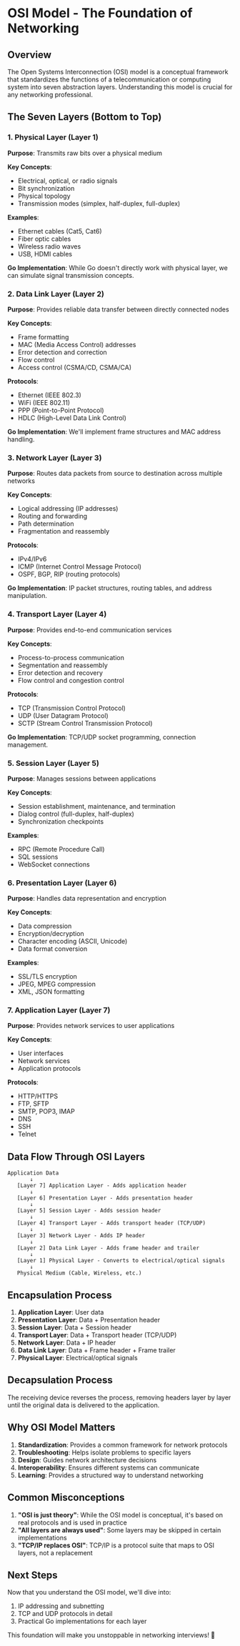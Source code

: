 # OSI Model - The Foundation of Networking

## Overview
The Open Systems Interconnection (OSI) model is a conceptual framework that standardizes the functions of a telecommunication or computing system into seven abstraction layers. Understanding this model is crucial for any networking professional.

## The Seven Layers (Bottom to Top)

### 1. Physical Layer (Layer 1)
**Purpose**: Transmits raw bits over a physical medium

**Key Concepts**:
- Electrical, optical, or radio signals
- Bit synchronization
- Physical topology
- Transmission modes (simplex, half-duplex, full-duplex)

**Examples**:
- Ethernet cables (Cat5, Cat6)
- Fiber optic cables
- Wireless radio waves
- USB, HDMI cables

**Go Implementation**: While Go doesn't directly work with physical layer, we can simulate signal transmission concepts.

### 2. Data Link Layer (Layer 2)
**Purpose**: Provides reliable data transfer between directly connected nodes

**Key Concepts**:
- Frame formatting
- MAC (Media Access Control) addresses
- Error detection and correction
- Flow control
- Access control (CSMA/CD, CSMA/CA)

**Protocols**:
- Ethernet (IEEE 802.3)
- WiFi (IEEE 802.11)
- PPP (Point-to-Point Protocol)
- HDLC (High-Level Data Link Control)

**Go Implementation**: We'll implement frame structures and MAC address handling.

### 3. Network Layer (Layer 3)
**Purpose**: Routes data packets from source to destination across multiple networks

**Key Concepts**:
- Logical addressing (IP addresses)
- Routing and forwarding
- Path determination
- Fragmentation and reassembly

**Protocols**:
- IPv4/IPv6
- ICMP (Internet Control Message Protocol)
- OSPF, BGP, RIP (routing protocols)

**Go Implementation**: IP packet structures, routing tables, and address manipulation.

### 4. Transport Layer (Layer 4)
**Purpose**: Provides end-to-end communication services

**Key Concepts**:
- Process-to-process communication
- Segmentation and reassembly
- Error detection and recovery
- Flow control and congestion control

**Protocols**:
- TCP (Transmission Control Protocol)
- UDP (User Datagram Protocol)
- SCTP (Stream Control Transmission Protocol)

**Go Implementation**: TCP/UDP socket programming, connection management.

### 5. Session Layer (Layer 5)
**Purpose**: Manages sessions between applications

**Key Concepts**:
- Session establishment, maintenance, and termination
- Dialog control (full-duplex, half-duplex)
- Synchronization checkpoints

**Examples**:
- RPC (Remote Procedure Call)
- SQL sessions
- WebSocket connections

### 6. Presentation Layer (Layer 6)
**Purpose**: Handles data representation and encryption

**Key Concepts**:
- Data compression
- Encryption/decryption
- Character encoding (ASCII, Unicode)
- Data format conversion

**Examples**:
- SSL/TLS encryption
- JPEG, MPEG compression
- XML, JSON formatting

### 7. Application Layer (Layer 7)
**Purpose**: Provides network services to user applications

**Key Concepts**:
- User interfaces
- Network services
- Application protocols

**Protocols**:
- HTTP/HTTPS
- FTP, SFTP
- SMTP, POP3, IMAP
- DNS
- SSH
- Telnet

## Data Flow Through OSI Layers

```
Application Data
       ↓
   [Layer 7] Application Layer - Adds application header
       ↓
   [Layer 6] Presentation Layer - Adds presentation header
       ↓
   [Layer 5] Session Layer - Adds session header
       ↓
   [Layer 4] Transport Layer - Adds transport header (TCP/UDP)
       ↓
   [Layer 3] Network Layer - Adds IP header
       ↓
   [Layer 2] Data Link Layer - Adds frame header and trailer
       ↓
   [Layer 1] Physical Layer - Converts to electrical/optical signals
       ↓
   Physical Medium (Cable, Wireless, etc.)
```

## Encapsulation Process

1. **Application Layer**: User data
2. **Presentation Layer**: Data + Presentation header
3. **Session Layer**: Data + Session header
4. **Transport Layer**: Data + Transport header (TCP/UDP)
5. **Network Layer**: Data + IP header
6. **Data Link Layer**: Data + Frame header + Frame trailer
7. **Physical Layer**: Electrical/optical signals

## Decapsulation Process

The receiving device reverses the process, removing headers layer by layer until the original data is delivered to the application.

## Why OSI Model Matters

1. **Standardization**: Provides a common framework for network protocols
2. **Troubleshooting**: Helps isolate problems to specific layers
3. **Design**: Guides network architecture decisions
4. **Interoperability**: Ensures different systems can communicate
5. **Learning**: Provides a structured way to understand networking

## Common Misconceptions

1. **"OSI is just theory"**: While the OSI model is conceptual, it's based on real protocols and is used in practice
2. **"All layers are always used"**: Some layers may be skipped in certain implementations
3. **"TCP/IP replaces OSI"**: TCP/IP is a protocol suite that maps to OSI layers, not a replacement

## Next Steps

Now that you understand the OSI model, we'll dive into:
1. IP addressing and subnetting
2. TCP and UDP protocols in detail
3. Practical Go implementations for each layer

This foundation will make you unstoppable in networking interviews! 🚀
